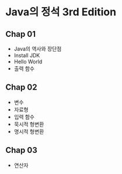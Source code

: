 # Java의 정석 3rd Edition
## Chap 01
- Java의 역사와 장단점
- Install JDK
- Hello World
- 출력 함수

## Chap 02
- 변수
- 자료형
- 입력 함수
- 묵시적 형변환
- 명시적 형변환

## Chap 03
- 연산자